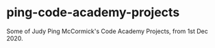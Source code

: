 # ping-code-academy-projects
Some of Judy Ping McCormick's Code Academy Projects,  from 1st Dec 2020. 

